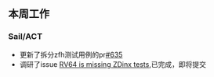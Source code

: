 ## 本周工作

### Sail/ACT

- 更新了拆分zfh测试用例的pr[#635](https://github.com/riscv-non-isa/riscv-arch-test/pull/635)
- 调研了issue [RV64 is missing ZDinx tests](https://github.com/riscv-non-isa/riscv-arch-test/issues/631),已完成，即将提交

